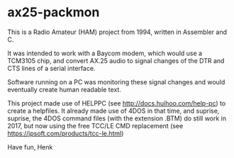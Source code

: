 # ax25-packmon

This is a Radio Amateur (HAM) project from 1994, written in Assembler and C.

It was intended to work with a Baycom modem, which would use a TCM3105 chip, and convert AX.25 audio to 
signal changes of the DTR and CTS lines of a serial interface.

Software running on a PC was monitoring these signal changes and would eventually create human readable text.

This project made use of HELPPC (see http://docs.huihoo.com/help-pc) to create a helpfiles.
It already made use of 4DOS in that time, and suprise, suprise, the 4DOS command files (with the extension .BTM) do still work in 2017,
but now using the free TCC/LE CMD replacement (see https://jpsoft.com/products/tcc-le.html)

Have fun,
Henk